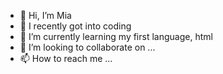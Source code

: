 - 👋 Hi, I’m Mia
- 👀 I recently got into coding
- 🌱 I’m currently learning my first language, html
- 💞️ I’m looking to collaborate on ...
- 📫 How to reach me ... 

<!---
miamast/miamast is a ✨ special ✨ repository because its `README.md` (this file) appears on your GitHub profile.
You can click the Preview link to take a look at your changes.
--->
